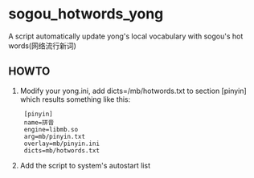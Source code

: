 sogou_hotwords_yong
===================

A script automatically update yong's local vocabulary with sogou's hot words(网络流行新词)


HOWTO
-------------------

1. Modify your yong.ini, add dicts=/mb/hotwords.txt to section [pinyin]
which results something like this:

        [pinyin]
        name=拼音
        engine=libmb.so
        arg=mb/pinyin.txt
        overlay=mb/pinyin.ini
        dicts=mb/hotwords.txt

2. Add the script to system's autostart list
